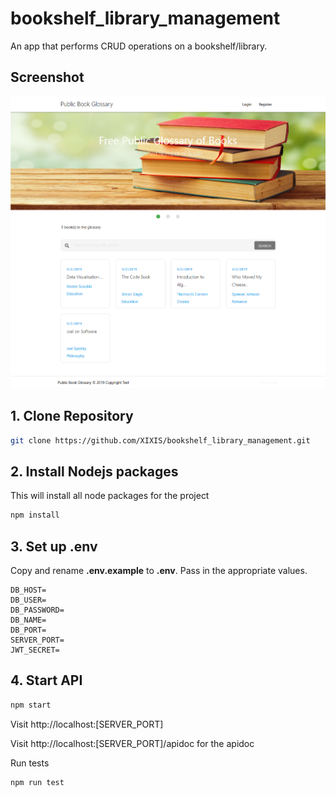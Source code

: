 # bookshelf_library_management
An app that performs CRUD operations on a bookshelf/library.

## Screenshot
![Image](https://github.com/XIXIS/bookshelf_library_management/blob/master/public/images/Screenshot.png)

## 1. Clone Repository
```bash 
git clone https://github.com/XIXIS/bookshelf_library_management.git
```

## 2. Install Nodejs packages
This will install all node packages for the project
```bash
npm install
```

## 3. Set up .env
Copy and rename **.env.example** to **.env**. Pass in the appropriate values.
```.env
DB_HOST=
DB_USER=
DB_PASSWORD=
DB_NAME=
DB_PORT=
SERVER_PORT=
JWT_SECRET=
```

## 4. Start API
```bash
npm start 
```
Visit http://localhost:[SERVER_PORT]


Visit http://localhost:[SERVER_PORT]/apidoc for the apidoc

Run tests
```bash
npm run test 
```